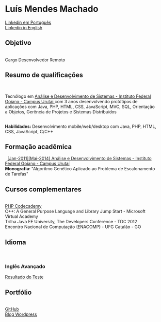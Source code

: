 <h1>Luís Mendes Machado</h1>
 
<a href='https://www.linkedin.com/in/luismendesmachado1'>Linkedin em Português</a>
<br>
<a href='https://www.linkedin.com/in/luismendesmachado1/?locale=en_US'>Linkedin in English</a>

<h2>Objetivo</h2>
<br>Cargo Desenvolvedor Remoto<br>

<h2>Resumo de qualificações</h2> 
<p>Tecnólogo em <a href="https://www.ifgoiano.edu.br/home/index.php/cursos-superiores-urutai/289-analise-e-desenvolvimento-de-sistemas"> Análise e Desenvolvimento de Sistemas - Instituto Federal Goiano - Campus Urutaí
</a> com 3 anos desenvolvendo protótipos de aplicações com Java, PHP, HTML, CSS, JavaScript, MVC, SQL, Orientação a Objetos, Gerência de Projetos e Sistemas Distribuídos</p>

<br><b>Habilidades:</b> Desenvolvimento mobile/web/desktop com Java, PHP, HTML, CSS, JavaScript, C/C++

<h2>Formação acadêmica</h2> 
<a href="https://www.ifgoiano.edu.br/home/index.php/cursos-superiores-urutai/289-analise-e-desenvolvimento-de-sistemas">
[Jan-2011][Mai-2014] Análise e Desenvolvimento de Sistemas - Instituto Federal Goiano - Campus Urutaí</a>
<br><b>Monografia: </b> "Algoritmo Genético Aplicado ao Problema de Escalonamento de Tarefas"
 
<h2>Cursos complementares</h2>
<br><a href='https://www.codecademy.com/ajaxMaster31343'>PHP Codecademy</a>
<br> C++: A General Purpose Language and Library Jump Start - Microsoft Virtual Academy
<br> Trilha Java EE University, The Developers Conference - TDC 2012
<br> Encontro Nacional de Computação (ENACOMP) - UFG Catalão - GO
 
<h2> Idioma </h2>
<br><h3>Inglês Avançado</h3>
<a href="https://raw.githubusercontent.com/luismendes070/curriculo/master/Teste%20de%20Ingl%C3%AAs%20Out%202018.PNG">Resultado do Teste</a>
<!-- 
<a href='https://www.efset.org/'>EFSET English Certificate - Score: 54/100, Upper Intermediate (CEFR B2) - EF Education First</a>
-->


<h2>Portfólio</h2>

<br>
<a href="https://github.com/luismendes070">GitHub</a>
<br>
<a href="https://luismendesmachadoblog.wordpress.com/" >
Blog Wordpress 
</a>




